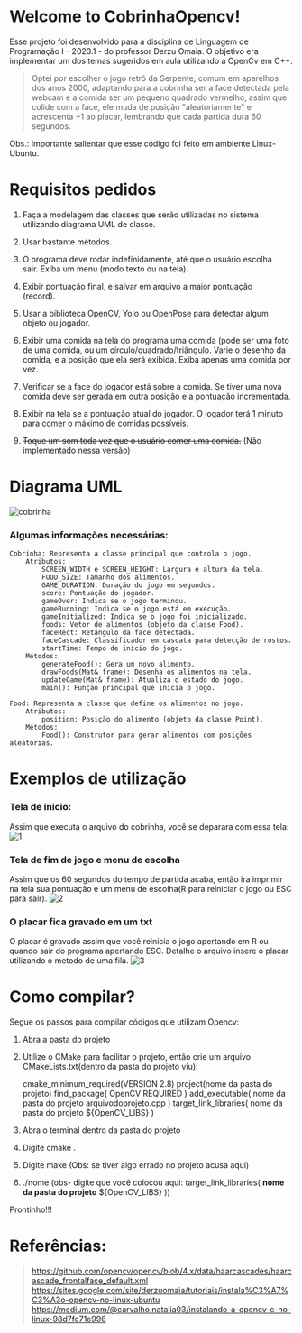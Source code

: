 # Welcome to CobrinhaOpencv!

Esse projeto foi desenvolvido para a disciplina de Linguagem de Programação I - 2023.1 - do professor Derzu Omaia. O objetivo era implementar um dos temas sugeridos em aula utilizando a OpenCv em C++. 
>Optei por escolher o jogo retrô da Serpente, comum em aparelhos dos anos 2000, adaptando para a cobrinha ser a face detectada pela webcam e a comida ser um pequeno quadrado vermelho, assim que colide com a face, ele muda de posição "aleatoriamente" e acrescenta +1 ao placar, lembrando que cada partida dura 60 segundos. 

Obs.: Importante salientar que esse código foi feito em ambiente Linux-Ubuntu.

# Requisitos pedidos
 1. Faça a modelagem das classes que serão utilizadas no sistema   
    utilizando diagrama UML de classe.
 2. Usar bastante métodos. 

 3. O programa deve rodar indefinidamente, até que o usuário escolha   
    sair. Exiba um menu (modo texto ou na tela).

 4. Exibir pontuação final, e salvar em arquivo a maior pontuação   
    (record).

 5. Usar a biblioteca OpenCV, Yolo ou OpenPose para detectar algum
    objeto    ou jogador.
   
 6. Exibir uma comida na tela do programa uma comida (pode ser uma foto 
    de uma comida, ou um círculo/quadrado/triângulo. Varie o desenho da 
    comida, e a posição que ela será exibida. Exiba apenas uma comida
    por    vez.

 7. Verificar se a face do jogador está sobre a comida. Se tiver uma
    nova    comida deve ser gerada em outra posição e a pontuação
    incrementada.
 8. Exibir na tela se a pontuação atual do jogador. O jogador terá 1 
    minuto para comer o máximo de comidas possíveis.

 9. ~~Toque um som toda vez que o usuário comer uma comida.~~ (Não implementado nessa versão)
  

# Diagrama UML

![cobrinha](https://github.com/GabriellyMarques02/cobrinhaOpencv/blob/main/cobrinhas.drawio.png)

### Algumas informações necessárias: 

    Cobrinha: Representa a classe principal que controla o jogo.
        Atributos:
            SCREEN_WIDTH e SCREEN_HEIGHT: Largura e altura da tela.
            FOOD_SIZE: Tamanho dos alimentos.
            GAME_DURATION: Duração do jogo em segundos.
            score: Pontuação do jogador.
            gameOver: Indica se o jogo terminou.
            gameRunning: Indica se o jogo está em execução.
            gameInitialized: Indica se o jogo foi inicializado.
            foods: Vetor de alimentos (objeto da classe Food).
            faceRect: Retângulo da face detectada.
            faceCascade: Classificador em cascata para detecção de rostos.
            startTime: Tempo de início do jogo.
        Métodos:
            generateFood(): Gera um novo alimento.
            drawFoods(Mat& frame): Desenha os alimentos na tela.
            updateGame(Mat& frame): Atualiza o estado do jogo.
            main(): Função principal que inicia o jogo.

    Food: Representa a classe que define os alimentos no jogo.
        Atributos:
            position: Posição do alimento (objeto da classe Point).
        Métodos:
            Food(): Construtor para gerar alimentos com posições aleatórias.


# Exemplos de utilização

### Tela de inicio: 
Assim que executa o arquivo do cobrinha, você se deparara com essa tela: 
![1](https://github.com/GabriellyMarques02/cobrinhaOpencv/blob/main/1.png)
### Tela de fim de jogo e menu de escolha
Assim que os 60 segundos do tempo de partida acaba, então ira imprimir na tela sua pontuação e um menu de escolha(R para reiniciar o jogo ou ESC para sair).
![2](https://github.com/GabriellyMarques02/cobrinhaOpencv/blob/main/2.png)
### O placar fica gravado em um txt
O placar é gravado assim que você reinicia o jogo apertando em R ou quando sair do programa apertando ESC. 
Detalhe o arquivo insere o placar utilizando o metodo de uma fila. 
![3](https://github.com/GabriellyMarques02/cobrinhaOpencv/blob/main/3.png)

# Como compilar? 

Segue os passos para compilar códigos que utilizam Opencv:

 1. Abra a pasta do projeto
 2. Utilize o CMake para facilitar o projeto, então crie um arquivo CMakeLists.txt(dentro da pasta do projeto viu):
  

      cmake_minimum_required(VERSION 2.8)
        project(nome da pasta do projeto)
        find_package( OpenCV REQUIRED )
        add_executable( nome da pasta do projeto arquivodoprojeto.cpp )
        target_link_libraries( nome da pasta do projeto ${OpenCV_LIBS} )
  

 3. Abra o terminal dentro da pasta do projeto
 4. Digite cmake .
 5. Digite make (Obs: se tiver algo errado no projeto acusa aqui)
 6. ./nome (obs- digite que você colocou aqui:  target_link_libraries( **nome da pasta do projeto** ${OpenCV_LIBS} ))

Prontinho!!!

# Referências: 
>https://github.com/opencv/opencv/blob/4.x/data/haarcascades/haarcascade_frontalface_default.xml
https://sites.google.com/site/derzuomaia/tutoriais/instala%C3%A7%C3%A3o-opencv-no-linux-ubuntu
https://medium.com/@carvalho.natalia03/instalando-a-opencv-c-no-linux-98d7fc71e996

